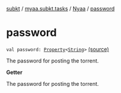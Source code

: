 [subkt](../../index.md) / [myaa.subkt.tasks](../index.md) / [Nyaa](index.md) / [password](./password.md)

# password

`val password: `[`Property`](https://docs.gradle.org/current/javadoc/org/gradle/api/provider/Property.html)`<`[`String`](https://kotlinlang.org/api/latest/jvm/stdlib/kotlin/-string/index.html)`>` [(source)](https://github.com/Myaamori/SubKt/blob/0.1.11/src/main/kotlin/myaa/subkt/tasks/tasks.kt#L857)

The password for posting the torrent.

**Getter**

The password for posting the torrent.

